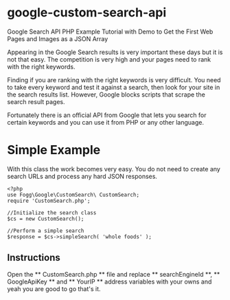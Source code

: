 # google-custom-search-api
Google Search API PHP Example Tutorial with Demo to Get the First Web Pages and Images as a JSON Array


Appearing in the Google Search results is very important these days but it is not that easy. The competition is very high and your pages need to rank with the right keywords.

Finding if you are ranking with the right keywords is very difficult. You need to take every keyword and test it against a search, then look for your site in the search results list. However, Google blocks scripts that scrape the search result pages.

Fortunately there is an official API from Google that lets you search for certain keywords and you can use it from PHP or any other language.

# Simple Example

With this class the work becomes very easy. You do not need to create any search URLs and process any hard JSON responses.
```
<?php 
use Fogg\Google\CustomSearch\ CustomSearch; 
require 'CustomSearch.php'; 

//Initialize the search class 
$cs = new CustomSearch(); 

//Perform a simple search 
$response = $cs->simpleSearch( 'whole foods' ); 
```

## Instructions

Open the ** CustomSearch.php ** file and replace ** searchEngineId **, ** GoogleApiKey ** and ** YourIP ** address variables with your owns and yeah you are good to go that's it.